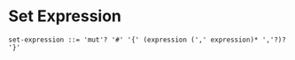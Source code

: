 # Set Expression

```ebnf
set-expression ::= 'mut'? '#' '{' (expression (',' expression)* ','?)? '}'
```
